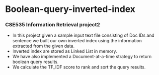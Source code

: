# Boolean-query-inverted-index
### CSE535 Information Retrieval project2

- In this project given a sample input text file consisting of Doc IDs and sentence we built our own inverted index using the information extracted from the given data.
- Inverted index are stored as Linked List in memory.
- We have also implemented a Document-at-a-time strategy to return boolean query results.
- We calculate the TF_IDF score to rank and sort the query results.

